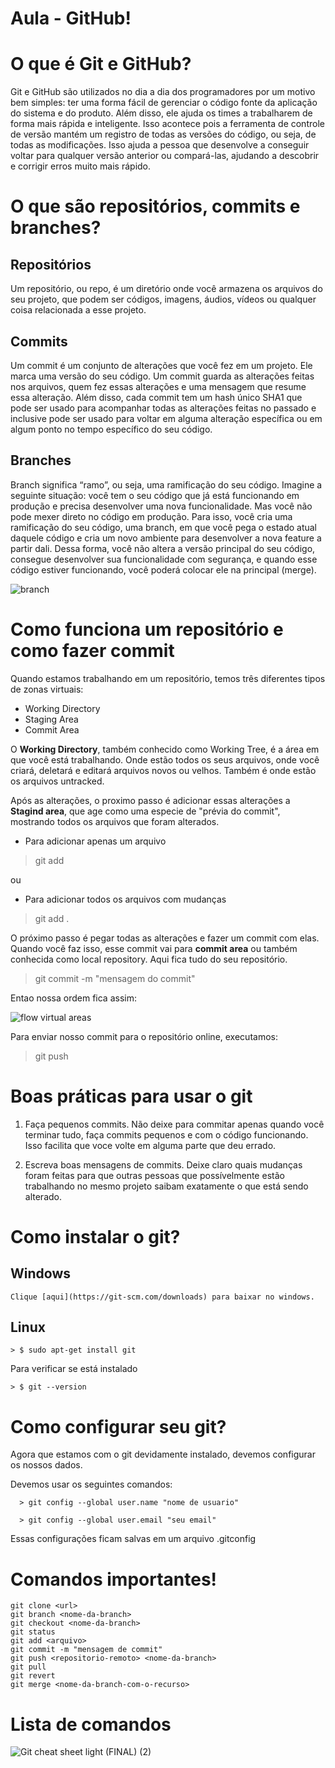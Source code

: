 # Aula - GitHub!

# O que é Git e GitHub?
  Git e GitHub são utilizados no dia a dia dos programadores por um motivo bem simples: ter uma forma fácil de gerenciar o código fonte da aplicação do sistema e do produto.
  Além disso, ele ajuda os times a trabalharem de forma mais rápida e inteligente. Isso acontece pois a ferramenta de controle de versão mantém um registro de todas as versões do código, ou seja, de todas as modificações. Isso ajuda a pessoa que desenvolve a conseguir voltar para qualquer versão anterior ou compará-las, ajudando a descobrir e corrigir erros muito mais rápido.

# O que são repositórios, commits e branches?

## Repositórios

  Um repositório, ou repo, é um diretório onde você armazena os arquivos do seu projeto, que podem ser códigos, imagens, áudios, vídeos ou qualquer coisa relacionada a esse projeto.
  
## Commits

  Um commit é um conjunto de alterações que você fez em um projeto. Ele marca uma versão do seu código. Um commit guarda as alterações feitas nos arquivos, quem fez essas alterações e uma mensagem que resume essa alteração.
  Além disso, cada commit tem um hash único SHA1 que pode ser usado para acompanhar todas as alterações feitas no passado e inclusive pode ser usado para voltar em alguma alteração específica ou em algum ponto no tempo específico do seu código.
  
## Branches

  Branch significa “ramo”, ou seja, uma ramificação do seu código. Imagine a seguinte situação: você tem o seu código que já está funcionando em produção e precisa desenvolver uma nova funcionalidade. Mas você não pode mexer direto no código em produção.
  Para isso, você cria uma ramificação do seu código, uma branch, em que você pega o estado atual daquele código e cria um novo ambiente para desenvolver a nova feature a partir dali.
  Dessa forma, você não altera a versão principal do seu código, consegue desenvolver sua funcionalidade com segurança, e quando esse código estiver funcionando, você poderá colocar ele na principal (merge).
  
![branch](https://github.com/cwtshh/aula-github/assets/101185927/9f7c746c-9720-4a15-9376-b12eb10fcee3)


# Como funciona um repositório e como fazer commit
  Quando estamos trabalhando em um repositório, temos três diferentes tipos de zonas virtuais:
  
   * Working Directory
   * Staging Area
   * Commit Area

  O **Working Directory**, também conhecido como Working Tree, é a área em que você está trabalhando. Onde estão todos os seus arquivos, onde você criará, deletará e editará arquivos novos ou velhos. Também é onde estão os arquivos untracked.
  
  Após as alterações, o proximo passo é adicionar essas alterações a **Stagind area**, que age como uma especie de "prévia do commit", mostrando todos os arquivos que foram alterados.
  
  * Para adicionar apenas um arquivo
  > git add <file>
  
  ou
  
  * Para adicionar todos os arquivos com mudanças
  > git add .
  
  O próximo passo é pegar todas as alterações e fazer um commit com elas. Quando você faz isso, esse commit vai para **commit area** ou também conhecida como local repository. Aqui fica tudo do seu repositório.
  
  > git commit -m "mensagem do commit"
  
  Entao nossa ordem fica assim:
  
![flow virtual areas](https://github.com/cwtshh/aula-github/assets/101185927/c8640853-f6ea-40d5-9ab8-6097bb00a597)
  
  Para enviar nosso commit para o repositório online, executamos:
  
  > git push

 
# Boas práticas para usar o git
  
  1. Faça pequenos commits.
      Não deixe para commitar apenas quando você terminar tudo, faça commits pequenos e com o código funcionando. Isso facilita que voce volte em alguma parte que deu errado.
  
  2. Escreva boas mensagens de commits.
      Deixe claro quais mudanças foram feitas para que outras pessoas que possívelmente estão trabalhando no mesmo projeto saibam exatamente o que está sendo alterado.
  

# Como instalar o git?
  
  ## Windows
    Clique [aqui](https://git-scm.com/downloads) para baixar no windows.
  
  ## Linux
  
    > $ sudo apt-get install git
  
  Para verificar se está instalado
  
    > $ git --version
  
  
 # Como configurar seu git?
  
  Agora que estamos com o git devidamente instalado, devemos configurar os nossos dados.
  
  Devemos usar os seguintes comandos:
  
      > git config --global user.name "nome de usuario"
      
      > git config --global user.email "seu email"
  
 Essas configurações ficam salvas em um arquivo .gitconfig
     

# Comandos importantes!

``` 
git clone <url>
git branch <nome-da-branch>
git checkout <nome-da-branch>
git status 
git add <arquivo> 
git commit -m "mensagem de commit" 
git push <repositorio-remoto> <nome-da-branch> 
git pull
git revert
git merge <nome-da-branch-com-o-recurso> 
```

# Lista de comandos
![Git cheat sheet light (FINAL) (2)](https://github.com/cwtshh/aula-github/assets/101185927/1337d23b-caa9-4222-b7ab-216902e51c7c)
    
